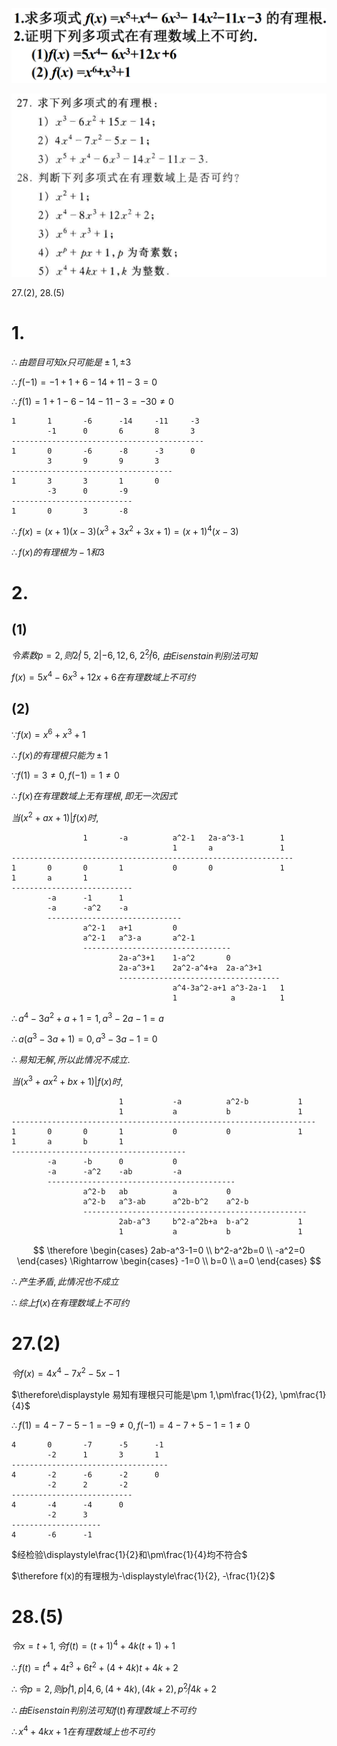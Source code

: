 ![](2020-11-02-09-46-36.png)

![](2020-11-02-09-48-50.png)

27.(2), 28.(5)

# 1.

$\therefore 由题目可知x只可能是\pm 1, \pm 3$

$\therefore f(-1)=-1+1+6-14+11-3=0$

$\therefore f(1)=1+1-6-14-11-3=-30\neq 0$

    1       1       -6      -14     -11     -3
            -1      0       6       8       3
    -------------------------------------------
    1       0       -6      -8      -3      0
            3       9       9       3
    ------------------------------------
    1       3       3       1       0
            -3      0       -9
    ---------------------------
    1       0       3       -8

$\therefore f(x)=(x+1)(x-3)(x^3+3x^2+3x+1)=(x+1)^4(x-3)$

$\therefore f(x)的有理根为-1和3$


# 2.

## (1)

$令素数p=2, 则2\not| \ 5,\ 2|-6,12,6, \ 2^2\not |6,$
$由Eisenstain判别法可知$

$f(x)=5x^4-6x^3+12x+6在有理数域上不可约$

## (2)

$\because f(x)=x^6+x^3+1$

$\therefore f(x)的有理根只能为\pm 1$

$\because f(1)=3\neq 0, f(-1)=1\neq 0$

$\therefore f(x)在有理数域上无有理根, 即无一次因式$

$当(x^2+ax+1)|f(x)时,$

                    1       -a          a^2-1   2a-a^3-1        1
                                        1       a               1       
    ---------------------------------------------------------------
    1       0       0       1           0       0               1
    1       a       1
    ---------------------------
            -a      -1      1
            -a      -a^2    -a
            ------------------------------
                    a^2-1   a+1         0
                    a^2-1   a^3-a       a^2-1
                    ---------------------------------
                            2a-a^3+1    1-a^2       0
                            2a-a^3+1    2a^2-a^4+a  2a-a^3+1
                            ------------------------------------
                                        a^4-3a^2-a+1 a^3-2a-1   1
                                        1            a          1    

$\therefore a^4-3a^2+a+1=1, a^3-2a-1=a$

$\therefore a(a^3-3a+1)=0, a^3-3a-1=0$

$\therefore 易知无解, 所以此情况不成立.$

$当(x^3+ax^2+bx+1)|f(x)时,$

                            1           -a          a^2-b           1
                            1           a           b               1       
    --------------------------------------------------------------------
    1       0       0       1           0           0               1
    1       a       b       1
    ---------------------------------------
            -a      -b      0           0
            -a      -a^2    -ab         -a
            ------------------------------------------
                    a^2-b   ab          a           0
                    a^2-b   a^3-ab      a^2b-b^2    a^2-b
                    --------------------------------------------------
                            2ab-a^3     b^2-a^2b+a  b-a^2           1
                            1           a           b               1

$$
\therefore
\begin{cases}
2ab-a^3-1=0 \\
b^2-a^2b=0 \\
-a^2=0
\end{cases}
\Rightarrow
\begin{cases}
-1=0 \\
b=0 \\
a=0
\end{cases}
$$

$\therefore 产生矛盾, 此情况也不成立$

$\therefore 综上f(x)在有理数域上不可约$


# 27.(2)

$令f(x)=4x^4-7x^2-5x-1$

$\therefore\displaystyle 易知有理根只可能是\pm 1,\pm\frac{1}{2}, \pm\frac{1}{4}$

$\therefore f(1)=4-7-5-1=-9\neq 0, f(-1)=4-7+5-1=1\neq 0$

    4       0       -7      -5      -1
            -2      1       3       1
    -----------------------------------
    4       -2      -6      -2      0
            -2      2       -2
    ---------------------------
    4       -4      -4      0
            -2      3
    --------------------
    4       -6      -1

$经检验\displaystyle\frac{1}{2}和\pm\frac{1}{4}均不符合$

$\therefore f(x)的有理根为-\displaystyle\frac{1}{2}, -\frac{1}{2}$


# 28.(5)

$令x=t+1, 令f(t)=(t+1)^4+4k(t+1)+1$

$\therefore f(t)=t^4+4t^3+6t^2+(4+4k)t+4k+2$

$\therefore 令p=2, 则p\not|1, p|4,6,(4+4k),(4k+2), p^2\not|4k+2$

$\therefore 由Eisenstain判别法可知f(t)有理数域上不可约$

$\therefore x^4+4kx+1在有理数域上也不可约$